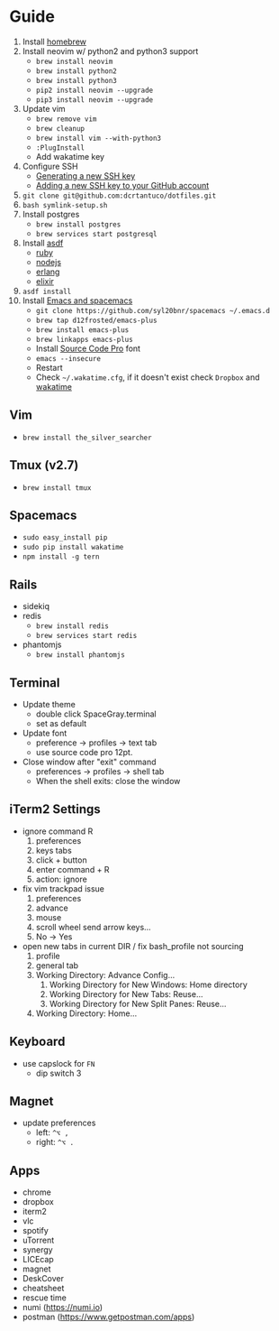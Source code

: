 # Guide
1. Install [homebrew](https://brew.sh/)
1. Install neovim w/ python2 and python3 support
    - `brew install neovim`
    - `brew install python2`
    - `brew install python3`
    - `pip2 install neovim --upgrade`
    - `pip3 install neovim --upgrade`
1. Update vim
    - `brew remove vim`
    - `brew cleanup`
    - `brew install vim --with-python3`
    - `:PlugInstall`
    - Add wakatime key
1. Configure SSH
    - [Generating a new SSH key](https://help.github.com/articles/generating-a-new-ssh-key-and-adding-it-to-the-ssh-agent/)
    - [Adding a new SSH key to your GitHub account](https://help.github.com/articles/adding-a-new-ssh-key-to-your-github-account/)
1. `git clone git@github.com:dcrtantuco/dotfiles.git`
1. `bash symlink-setup.sh`
1. Install postgres
    - `brew install postgres`
    - `brew services start postgresql`
1. Install [asdf](https://github.com/asdf-vm/asdf)
    - [ruby](https://github.com/asdf-vm/asdf-ruby)
    - [nodejs](https://github.com/asdf-vm/asdf-nodejs)
    - [erlang](https://github.com/asdf-vm/asdf-erlang)
    - [elixir](https://github.com/asdf-vm/asdf-elixir)
1. `asdf install`
1. Install [Emacs and spacemacs](https://github.com/syl20bnr/spacemacs)
    - `git clone https://github.com/syl20bnr/spacemacs ~/.emacs.d`
    - `brew tap d12frosted/emacs-plus`
    - `brew install emacs-plus`
    - `brew linkapps emacs-plus`
    - Install [Source Code Pro](https://github.com/adobe-fonts/source-code-pro) font
    - `emacs --insecure`
    - Restart
    - Check `~/.wakatime.cfg`, if it doesn't exist check `Dropbox` and [wakatime](https://github.com/syl20bnr/spacemacs/tree/master/layers/%2Bweb-services/wakatime)

## Vim
- `brew install the_silver_searcher`

## Tmux (v2.7)
- `brew install tmux`

## Spacemacs
- `sudo easy_install pip`
- `sudo pip install wakatime`
- `npm install -g tern`

## Rails
- sidekiq
- redis
    - `brew install redis`
    - `brew services start redis`
- phantomjs
    - `brew install phantomjs`

## Terminal
- Update theme
    - double click SpaceGray.terminal
    - set as default
- Update font
    - preference -> profiles -> text tab
    - use source code pro 12pt.
- Close window after "exit" command
    - preferences -> profiles -> shell tab
    - When the shell exits: close the window

## iTerm2 Settings
- ignore command R
    1. preferences
    1. keys tabs
    1. click + button
    1. enter command + R
    1. action: ignore
- fix vim trackpad issue
    1. preferences
    1. advance
    1. mouse
    1. scroll wheel send arrow keys...
    1. No -> Yes
- open new tabs in current DIR / fix bash_profile not sourcing
    1. profile
    1. general tab
    1. Working Directory: Advance Config...
        1. Working Directory for New Windows: Home directory
        1. Working Directory for New Tabs: Reuse...
        1. Working Directory for New Split Panes: Reuse...
    1. Working Directory: Home...

## Keyboard
- use capslock for `FN`
    - dip switch 3

## Magnet
- update preferences
    - left: `^⌥ ,`
    - right: `^⌥ .`

## Apps
- chrome
- dropbox
- iterm2
- vlc
- spotify
- uTorrent
- synergy
- LICEcap
- magnet
- DeskCover
- cheatsheet
- rescue time
- numi (https://numi.io)
- postman (https://www.getpostman.com/apps)
